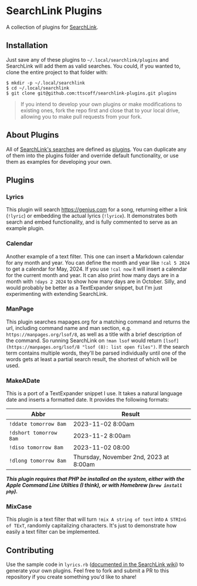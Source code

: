 # SearchLink Plugins


A collection of plugins for [SearchLink](https://brettterpstra.com/projects/searchlink/ "SearchLink").

## Installation

Just save any of these plugins to `~/.local/searchlink/plugins` and SearchLink will add them as valid searches. You could, if you wanted to, clone the entire project to that folder with:

```
$ mkdir -p ~/.local/searchlink
$ cd ~/.local/searchlink
$ git clone git@github.com:ttscoff/searchlink-plugins.git plugins
```

> If you intend to develop your own plugins or make modifications to existing ones, fork the repo first and close that to your local drive, allowing you to make pull requests from your fork.

## About Plugins

All of [SearchLink's searches](https://github.com/ttscoff/searchlink/tree/main/lib/searchlink/searches) are defined as [plugins](https://github.com/ttscoff/searchlink/wiki/Plugins). You can duplicate any of them into the plugins folder and override default functionality, or use them as examples for developing your own.

## Plugins

### Lyrics

This plugin will search <https://genius.com> for a song, returning either a link (`!lyric`) or embedding the actual lyrics (`!lyrice`). It demonstrates both search and embed functionality, and is fully commented to serve as an example plugin.

### Calendar

Another example of a text filter. This one can insert a Markdown calendar for any month and year. You can define the month and year like `!cal 5 2024` to get a calendar for May, 2024. If you use `!cal now` it will insert a calendar for the current month and year. It can also print how many days are in a month with `!days 2 2024` to show how many days are in October. Silly, and would probably be better as a TextExpander snippet, but I'm just experimenting with extending SearchLink.

### ManPage

This plugin searches mapages.org for a matching command and returns the url, including command name and man section, e.g. `https://manpages.org/lsof/8`, as well as a title with a brief description of the command. So running SearchLink on `!man lsof` would return `[lsof](https://manpages.org/lsof/8 "lsof (8): list open files")`. If the search term contains multiple words, they'll be parsed individually until one of the words gets at least a partial search result, the shortest of which will be used.

### MakeADate

This is a port of a TextExpander snippet I use. It takes a natural language date and inserts a formatted date. It provides the following formats:

| Abbr | Result |
|------|--------|
| `!ddate tomorrow 8am` | 2023-11-02 8:00am |
| `!dshort tomorrow 8am`| 2023-11-2 8:00am |
| `!diso tomorrow 8am` | 2023-11-02 08:00 |
| `!dlong tomorrow 8am` | Thursday, November 2nd, 2023 at 8:00am|

***This plugin requires that PHP be installed on the system, either with the Apple Command Line Utilties (I think), or with Homebrew (`brew install php`).***

### MixCase

This plugin is a text filter that will turn `!mix A string of text` into `A STRInG of TExT`, randomly capitalizing characters. It's just to demonstrate how easily a text filter can be implemented.

## Contributing

Use the sample code in `lyrics.rb` ([documented in the SearchLink wiki](https://github.com/ttscoff/searchlink/wiki/Plugins)) to generate your own plugins. Feel free to fork and submit a PR to this repository if you create something you'd like to share!
